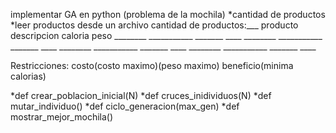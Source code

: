 implementar GA en python
(problema de la mochila)
*cantidad de productos
*leer productos desde un archivo
    cantidad de productos:___
    producto  descripcion caloria peso
    ________  ___________ _______ ____
    ________  ___________ _______ ____
    ________  ___________ _______ ____
    ________  ___________ _______ ____

Restricciones:
costo(costo maximo)(peso maximo)
beneficio(minima calorias)

*def crear_poblacion_inicial(N)
*def cruces_inidividuos(N)
*def mutar_individuo()
*def ciclo_generacion(max_gen)
*def mostrar_mejor_mochila()
